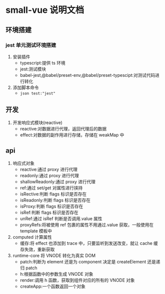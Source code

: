 # small-vue 说明文档

## 环境搭建

### jest 单元测试环境搭建

1. 安装插件
   - typescript:提供 ts 环境
   - jest:测试模块
   - babel-jest,@babel/preset-env,@babel/preset-typescipt:对测试代码进行转化
2. 添加脚本命令
   - `json test:"jest"`

## 开发

1. 开发响应式模块(reactive)
   - reactive:对数据进行代理，返回代理后的数据
   - effect:对数据的副作用进行存储，存储在 weakMap 中

## api

1. 响应式对象
   - reactive:通过 proxy 进行代理
   - readonly:通过 proxy 进行代理
   - shallowReadonly:通过 proxy 进行代理
   - ref:通过 set/get 对属性进行挟持
   - isRective:判断 flags 标识是否存在
   - isReadonly:判断 flags 标识是否存在
   - isProxy:判断 flags 标识是否存在
   - isRef:判断 flags 标识是否存在
   - unRef:通过 isRef 判断是否调用.value 属性
   - proxyRefs:将被使用 ref 包裹的属性不用通过.value 获取，一般使用在 template 模板中
2. computed 计算属性
   - 缓存:将 effect 也添加到 trace 中，只要监听到发送改变，就让 cache 缓存失效，重新获取
3. runtime-core 将 VNODE 转化为真实 DOM
   - patch:判断为 element 还是为 component 决定是 createElement 还是递归 patch
   - h:根据函数中的参数生成 VNODE 对象
   - render:调用 h 函数，获取到组件对应的所有的 VNODE 对象
   - createApp:一个函数返回一个对象
